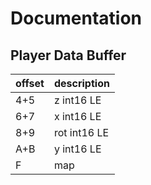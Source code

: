 # Documentation

## Player Data Buffer

| offset | description  |
|--------|--------------|
| 4+5    | z int16 LE   |
| 6+7    | x int16 LE   |
| 8+9    | rot int16 LE |
| A+B    | y int16 LE   |
| F      | map          |
